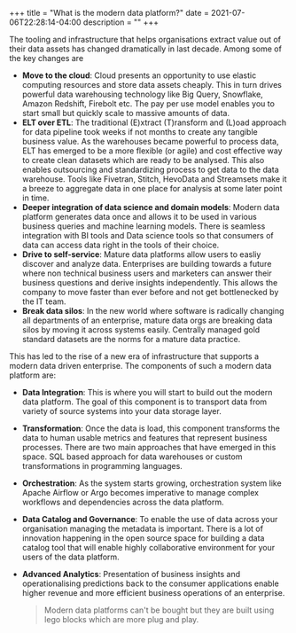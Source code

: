 
+++
title = "What is the modern data platform?"
date = 2021-07-06T22:28:14-04:00
description = ""
+++


The tooling and infrastructure that helps organisations extract value out of their data assets has changed dramatically in last decade. Among some of the key changes are 

- **Move to the cloud**: Cloud presents an opportunity to use elastic computing resources and store data assets cheaply. This in turn drives powerful data warehousing technology like Big Query, Snowflake, Amazon Redshift, Firebolt etc. The pay per use model enables you to start small but quickly scale to massive amounts of data.
- **ELT over ETL**:  The traditional (E)xtract (T)ransform and (L)oad approach for data pipeline took weeks if not months to create any tangible business value. As the warehouses became powerful to process data, ELT has emerged to be a more flexible (or agile) and cost effective way to create clean datasets which are ready to be analysed. This also enables outsourcing and standardizing process to get data to the data warehouse. Tools like Fivetran, Stitch, HevoData and Streamsets make it a breeze to aggregate data in one place for analysis at some later point in time.
- **Deeper integration of data science and domain models**: Modern data platform generates data once and allows it to be used in various business queries and machine learning models. There is seamless integration with BI tools and Data science tools so that consumers of data can access data right in the tools of their choice. 
- **Drive to self-service**: Mature data platforms allow users to easliy discover and analyze data. Enterprises are building towards a future where non technical business users and marketers can answer their business questions and derive insights independently. This allows the company to move faster than ever before and not get bottlenecked by the IT team.
- **Break data silos**: In the new world where software is radically changing all departments of an enterprise, mature data orgs are breaking data silos by moving it across systems easily. Centrally managed gold standard datasets are the norms for a mature data practice.
	 
This has led to the rise of a new era of infrastructure that supports a modern data driven enterprise. The components of such a  modern data platform are:
	  
- **Data Integration**: This is where you will start to build out the modern data platform. The goal of this component is to transport data from variety of source systems into your data storage layer. 
- **Transformation**: Once the data is load, this component transforms the data to human usable metrics and features that represent business processes. There are two main approaches that have emerged in this space. SQL based approach for data warehouses or custom transformations in programming languages.
- **Orchestration**: As the system starts growing, orchestration system like Apache Airflow or Argo becomes imperative to manage complex workflows and dependencies across the data platform. 
- **Data Catalog and Governance**: To enable the use of data across your organisation managing the metadata is important. There is a lot of innovation happening in the open source space for building a data catalog tool that will enable highly collaborative environment for your users of the data platform.
- **Advanced Analytics**: Presentation of business insights and operationalising predictions back to the consumer applications enable higher revenue and more efficient business operations of an enterprise. 
	
  > Modern data platforms can't be bought but they are built using lego blocks which are more plug and play.
	  
